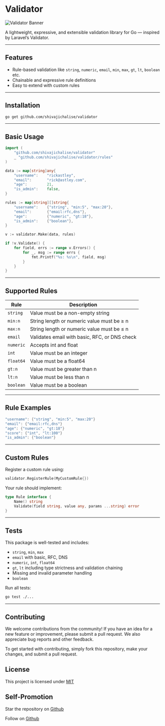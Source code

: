 # Validator

![Validator Banner](https://shivajichalise/validator/banner.png)

A lightweight, expressive, and extensible validation library for Go — inspired by Laravel’s Validator.

---

## Features

- Rule-based validation like `string`, `numeric`, `email`, `min`, `max`, `gt`, `lt`, `boolean` etc.
- Chainable and expressive rule definitions
- Easy to extend with custom rules

---

## Installation

```bash
go get github.com/shivajichalise/validator
```

---

## Basic Usage

```go
import (
    "github.com/shivajichalise/validator"
    _ "github.com/shivajichalise/validator/rules"
)

data := map[string]any{
    "username":    "rickastley",
    "email":       "rick@astley.com",
    "age":         21,
    "is_admin":    false,
}

rules := map[string][]string{
    "username":    {"string", "min:5", "max:20"},
    "email":       {"email:rfc,dns"},
    "age":         {"numeric", "gt:18"},
    "is_admin":    {"boolean"},
}

v := validator.Make(data, rules)

if !v.Validate() {
    for field, errs := range v.Errors() {
        for _, msg := range errs {
            fmt.Printf("%s: %s\n", field, msg)
        }
    }
}
```

---

## Supported Rules

| Rule      | Description                                   |
| --------- | --------------------------------------------- |
| `string`  | Value must be a non-empty string              |
| `min:n`   | String length or numeric value must be ≥ n    |
| `max:n`   | String length or numeric value must be ≤ n    |
| `email`   | Validates email with basic, RFC, or DNS check |
| `numeric` | Accepts int and float                         |
| `int`     | Value must be an integer                      |
| `float64` | Value must be a float64                       |
| `gt:n`    | Value must be greater than n                  |
| `lt:n`    | Value must be less than n                     |
| `boolean` | Value must be a boolean                       |

---

## Rule Examples

```go
"username": {"string", "min:5", "max:20"}
"email": {"email:rfc,dns"}
"age": {"numeric", "gt:18"}
"score": {"int", "lt:100"}
"is_admin": {"boolean"}
```

---

## Custom Rules

Register a custom rule using:

```go
validator.RegisterRule(MyCustomRule{})
```

Your rule should implement:

```go
type Rule interface {
    Name() string
    Validate(field string, value any, params ...string) error
}
```

---

## Tests

This package is well-tested and includes:

- `string`, `min`, `max`
- `email` with basic, RFC, DNS
- `numeric`, `int`, `float64`
- `gt`, `lt` including type strictness and validation chaining
- Missing and invalid parameter handling
- `boolean`

Run all tests:

```bash
go test ./...
```

---

## Contributing

We welcome contributions from the community! If you have an idea for a new feature or improvement, please submit a pull request. We also appreciate bug reports and other feedback.

To get started with contributing, simply fork this repository, make your changes, and submit a pull request.

## License

This project is licensed under [MIT](https://github.com/shivajichalise/validator/blob/main/LICENSE)

## Self-Promotion

Star the repository on [Github](https://github.com/shivajichalise/validator)

Follow on [Github](https://github.com/shivajichalise)
